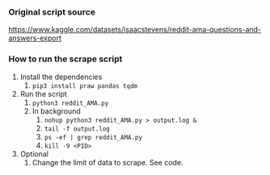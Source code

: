 ### Original script source
https://www.kaggle.com/datasets/isaacstevens/reddit-ama-questions-and-answers-export

### How to run the scrape script
1. Install the dependencies
    1. `pip3 install praw pandas tqdm`
2. Run the script
    1. `python3 reddit_AMA.py`
   2. In background
      1. `nohup python3 reddit_AMA.py > output.log &`
      2. `tail -f output.log`
      3. `ps -ef | grep reddit_AMA.py`
      4. `kill -9 <PID>`
2. Optional
   1. Change the limit of data to scrape. See code.